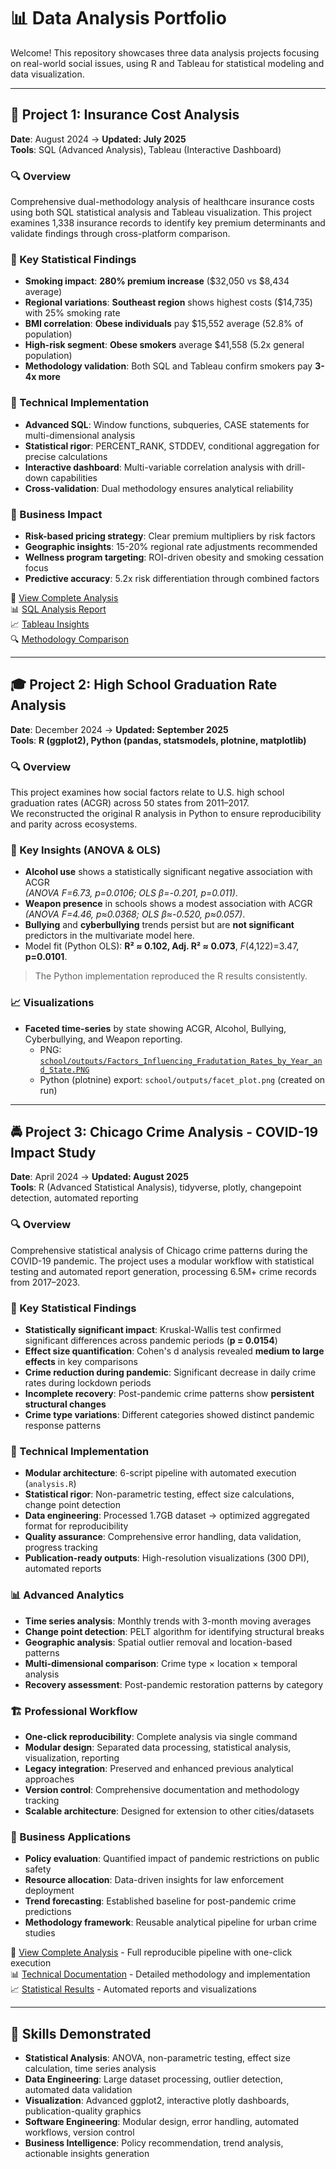 # 📊 Data Analysis Portfolio

Welcome! This repository showcases three data analysis projects focusing on real-world social issues, using R and Tableau for statistical modeling and data visualization.

---

## 🏥 Project 1: Insurance Cost Analysis  
**Date**: August 2024  → **Updated: July 2025**   
**Tools**: SQL (Advanced Analysis), Tableau (Interactive Dashboard)

### 🔍 Overview  
Comprehensive dual-methodology analysis of healthcare insurance costs using both SQL statistical analysis and Tableau visualization. This project examines 1,338 insurance records to identify key premium determinants and validate findings through cross-platform comparison.

### 📌 Key Statistical Findings  
- **Smoking impact**: **280% premium increase** ($32,050 vs $8,434 average)
- **Regional variations**: **Southeast region** shows highest costs ($14,735) with 25% smoking rate
- **BMI correlation**: **Obese individuals** pay $15,552 average (52.8% of population)  
- **High-risk segment**: **Obese smokers** average $41,558 (5.2x general population)
- **Methodology validation**: Both SQL and Tableau confirm smokers pay **3-4x more**

### 🔬 Technical Implementation
- **Advanced SQL**: Window functions, subqueries, CASE statements for multi-dimensional analysis
- **Statistical rigor**: PERCENT_RANK, STDDEV, conditional aggregation for precise calculations
- **Interactive dashboard**: Multi-variable correlation analysis with drill-down capabilities
- **Cross-validation**: Dual methodology ensures analytical reliability

### 💼 Business Impact
- **Risk-based pricing strategy**: Clear premium multipliers by risk factors
- **Geographic insights**: 15-20% regional rate adjustments recommended  
- **Wellness program targeting**: ROI-driven obesity and smoking cessation focus
- **Predictive accuracy**: 5.2x risk differentiation through combined factors

🔗 [View Complete Analysis](https://github.com/vkdlxj008/jk/tree/main/medical/insurance-cost-analysis)  
📊 [SQL Analysis Report](https://github.com/vkdlxj008/jk/blob/main/medical/insurance-cost-analysis/reports/sql-analysis-results.md)  
📈 [Tableau Insights](https://github.com/vkdlxj008/jk/blob/main/medical/insurance-cost-analysis/reports/tableau-insights.md)  
🔍 [Methodology Comparison](https://github.com/vkdlxj008/jk/blob/main/medical/insurance-cost-analysis/reports/methodology-comparison.md)

---

## 🎓 Project 2: High School Graduation Rate Analysis  
**Date**: December 2024 → **Updated: September 2025**  
**Tools**: **R (ggplot2), Python (pandas, statsmodels, plotnine, matplotlib)**

### 🔍 Overview
This project examines how social factors relate to U.S. high school graduation rates (ACGR) across 50 states from 2011–2017.  
We reconstructed the original R analysis in Python to ensure reproducibility and parity across ecosystems.

### 📌 Key Insights (ANOVA & OLS)
- **Alcohol use** shows a statistically significant negative association with ACGR  
  *(ANOVA F=6.73, p=0.0106; OLS β=-0.201, p=0.011)*.
- **Weapon presence** in schools shows a modest association with ACGR  
  *(ANOVA F=4.46, p≈0.0368; OLS β≈-0.520, p≈0.057)*.
- **Bullying** and **cyberbullying** trends persist but are **not significant** predictors in the multivariate model here.
- Model fit (Python OLS): **R² ≈ 0.102, Adj. R² ≈ 0.073**, *F*(4,122)=3.47, **p=0.0101**.

> The Python implementation reproduced the R results consistently.

### 📈 Visualizations
- **Faceted time-series** by state showing ACGR, Alcohol, Bullying, Cyberbullying, and Weapon reporting.  
  - PNG: [`school/outputs/Factors_Influencing_Fradutation_Rates_by_Year_and_State.PNG`](school/outputs/Factors_Influencing_Fradutation_Rates_by_Year_and_State.PNG)  
  - Python (plotnine) export: `school/outputs/facet_plot.png` (created on run)

---

## 🚔 Project 3: Chicago Crime Analysis - COVID-19 Impact Study
**Date**: April 2024 → **Updated: August 2025**  
**Tools**: R (Advanced Statistical Analysis), tidyverse, plotly, changepoint detection, automated reporting

### 🔍 Overview  
Comprehensive statistical analysis of Chicago crime patterns during the COVID-19 pandemic. The project uses a modular workflow with statistical testing and automated report generation, processing 6.5M+ crime records from 2017–2023.

### 📌 Key Statistical Findings  
- **Statistically significant impact**: Kruskal-Wallis test confirmed significant differences across pandemic periods (**p = 0.0154**)
- **Effect size quantification**: Cohen's d analysis revealed **medium to large effects** in key comparisons
- **Crime reduction during pandemic**: Significant decrease in daily crime rates during lockdown periods
- **Incomplete recovery**: Post-pandemic crime patterns show **persistent structural changes**
- **Crime type variations**: Different categories showed distinct pandemic response patterns

### 🔬 Technical Implementation
- **Modular architecture**: 6-script pipeline with automated execution (`analysis.R`)
- **Statistical rigor**: Non-parametric testing, effect size calculations, change point detection
- **Data engineering**: Processed 1.7GB dataset → optimized aggregated format for reproducibility
- **Quality assurance**: Comprehensive error handling, data validation, progress tracking
- **Publication-ready outputs**: High-resolution visualizations (300 DPI), automated reports

### 📊 Advanced Analytics
- **Time series analysis**: Monthly trends with 3-month moving averages
- **Change point detection**: PELT algorithm for identifying structural breaks
- **Geographic analysis**: Spatial outlier removal and location-based patterns  
- **Multi-dimensional comparison**: Crime type × location × temporal analysis
- **Recovery assessment**: Post-pandemic restoration patterns by category

### 🏗 Professional Workflow
- **One-click reproducibility**: Complete analysis via single command
- **Modular design**: Separated data processing, statistical analysis, visualization, reporting
- **Legacy integration**: Preserved and enhanced previous analytical approaches
- **Version control**: Comprehensive documentation and methodology tracking
- **Scalable architecture**: Designed for extension to other cities/datasets

### 💼 Business Applications
- **Policy evaluation**: Quantified impact of pandemic restrictions on public safety
- **Resource allocation**: Data-driven insights for law enforcement deployment
- **Trend forecasting**: Established baseline for post-pandemic crime predictions
- **Methodology framework**: Reusable analytical pipeline for urban crime studies

🔗 [View Complete Analysis](https://github.com/vkdlxj008/jk/tree/main/crimes) - Full reproducible pipeline with one-click execution  
📊 [Technical Documentation](https://github.com/vkdlxj008/jk/blob/main/crimes/README.md) - Detailed methodology and implementation  
📈 [Statistical Results](https://github.com/vkdlxj008/jk/tree/main/crimes/outputs) - Automated reports and visualizations

---

## 🧠 Skills Demonstrated  
- **Statistical Analysis**: ANOVA, non-parametric testing, effect size calculation, time series analysis
- **Data Engineering**: Large dataset processing, outlier detection, automated data validation  
- **Visualization**: Advanced ggplot2, interactive plotly dashboards, publication-quality graphics
- **Software Engineering**: Modular design, error handling, automated workflows, version control
- **Business Intelligence**: Policy recommendation, trend analysis, actionable insights generation
